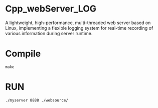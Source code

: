 # Cpp_webServer_LOG
A lightweight, high-performance, multi-threaded web server based on Linux, implementing a flexible logging system for real-time recording of various information during server runtime.
# Compile
```
make
```
# RUN
```
./myserver 8888 ./websource/
```
